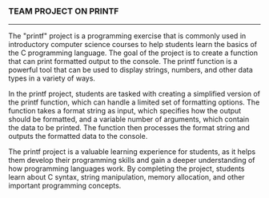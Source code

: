 ### TEAM PROJECT ON PRINTF
___
The "printf" project is a programming exercise that is commonly used in introductory computer science courses to help students learn the basics of the C programming language. The goal of the project is to create a function that can print formatted output to the console. The printf function is a powerful tool that can be used to display strings, numbers, and other data types in a variety of ways.

In the printf project, students are tasked with creating a simplified version of the printf function, which can handle a limited set of formatting options. The function takes a format string as input, which specifies how the output should be formatted, and a variable number of arguments, which contain the data to be printed. The function then processes the format string and outputs the formatted data to the console.

The printf project is a valuable learning experience for students, as it helps them develop their programming skills and gain a deeper understanding of how programming languages work. By completing the project, students learn about C syntax, string manipulation, memory allocation, and other important programming concepts.
